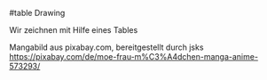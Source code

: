 #table Drawing

Wir zeichnen mit Hilfe eines Tables

Mangabild aus pixabay.com, bereitgestellt durch jsks
https://pixabay.com/de/moe-frau-m%C3%A4dchen-manga-anime-573293/ 